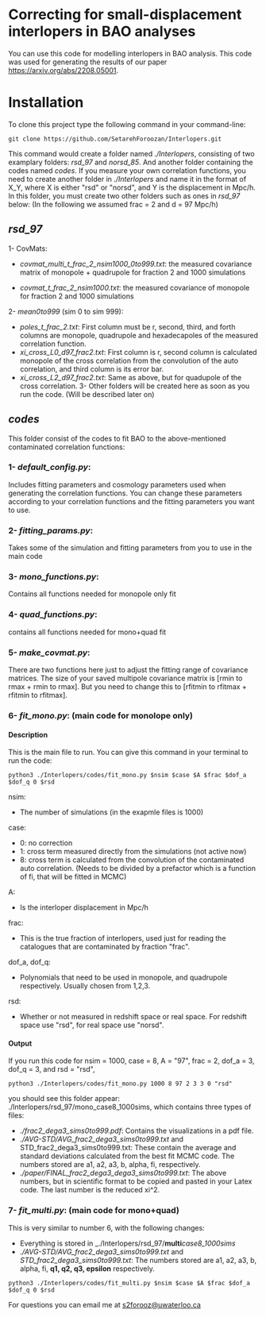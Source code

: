 # Correcting for small-displacement interlopers in BAO analyses
You can use this code for modelling interlopers in BAO analysis.
This code was used for generating the results of our paper https://arxiv.org/abs/2208.05001.

# Installation
To clone this project type the following command in your command-line:

```
git clone https://github.com/SetarehForoozan/Interlopers.git
```

This command would create a folder named _./Interlopers_, consisting of two examplary folders: _rsd_97_ and _norsd_85_. And another folder containing the codes named _codes_. 
If you measure your own correlation functions, you need to create another folder in _./Interlopers_ and name it in the format of X_Y, where X is either "rsd" or "norsd", and Y is the displacement in Mpc/h. In this folder, you must create two other folders such as ones in _rsd_97_ below: (In the following we assumed frac = 2 and d = 97 Mpc/h)

## _rsd_97_
1- CovMats: 
  
  + _covmat_multi_t_frac_2_nsim1000_0to999.txt_: the measured covariance matrix of monopole + quadrupole for fraction 2 and 1000 simulations
  
  + _covmat_t_frac_2_nsim1000.txt_: the measured covariance of monopole for fraction 2 and 1000 simulations

2- _mean0to999_ (sim 0 to sim 999):
  + _poles_t_frac_2.txt_: First column must be r, second, third, and forth columns are monopole, quadrupole and hexadecapoles of the measured correlation function.
  + _xi_cross_L0_d97_frac2.txt_: First column is r, second column is calculated monopole of the cross correlation from the convolution of the auto correlation, and third column is its error bar.
  + _xi_cross_L2_d97_frac2.txt_: Same as above, but for quadupole of the cross correlation.
3- Other folders will be created here as soon as you run the code. (Will be described later on)

  
## _codes_
This folder consist of the codes to fit BAO to the above-mentioned contaminated correlation functions:

### 1- _default_config.py_:

  Includes fitting parameters and cosmology parameters used when generating the correlation functions. You can change these parameters according to your correlation functions and the fitting parameters you want to use.
  
### 2- _fitting_params.py_:

  Takes some of the simulation and fitting parameters from you to use in the main code
  
### 3- _mono_functions.py_:
  
  Contains all functions needed for monopole only fit
  
### 4- _quad_functions.py_:

  contains all functions needed for mono+quad fit
  
### 5- _make_covmat.py_:

  There are two functions here just to adjust the fitting range of covariance matrices. The size of your saved multipole covariance matrix is [rmin to rmax + rmin to rmax]. But you need to change this to [rfitmin to rfitmax + rfitmin to rfitmax]. 
  

### 6- _fit_mono.py_: (main code for monolope only)
  #### Description 
 
  This is the main file to run. 
  You can give this command in your terminal to run the code:
  
  ```
  python3 ./Interlopers/codes/fit_mono.py $nsim $case $A $frac $dof_a $dof_q 0 $rsd
  ```
  
  nsim:
  + The number of simulations (in the exapmle files is 1000)
  
  case:
  + 0: no correction
  + 1: cross term measured directly from the simulations (not active now)
  + 8: cross term is calculated from the convolution of the contaminated auto correlation. (Needs to be divided by a prefactor which is a function of fi, that will be fitted in MCMC)
  
  A:
  + Is the interloper displacement in Mpc/h
    
  frac:
  + This is the true fraction of interlopers, used just for reading the catalogues that are contaminated by fraction "frac".
    
  dof_a, dof_q:
  + Polynomials that need to be used in monopole, and quadrupole respectively. Usually chosen from 1,2,3.
    
  rsd:
  + Whether or not measured in redshift space or real space. For redshift space use "rsd", for real space use "norsd".
    
  #### Output
  
  If you run this code for nsim = 1000, case = 8, A = "97", frac = 2, dof_a = 3, dof_q = 3, and rsd = "rsd",
  
  ```
  python3 ./Interlopers/codes/fit_mono.py 1000 8 97 2 3 3 0 "rsd"
  ```
  
  you should see this folder appear: ./Interlopers/rsd_97/mono_case8_1000sims, which contains three types of files:
  
  + _./frac2_dega3_sims0to999.pdf_: Contains the visualizations in a pdf file. 
  + _./AVG-STD/AVG_frac2_dega3_sims0to999.txt_ and STD_frac2_dega3_sims0to999.txt: These contain the average and standard deviations calculated from the best fit MCMC code. The numbers stored are a1, a2, a3, b, alpha, fi, respectively.
  + _./paper/FINAL_frac2_dega3_dega3_sims0to999.txt_: The above numbers, but in scientific format to be copied and pasted in your Latex code. The last number is the reduced xi^2.
  
### 7- _fit_multi.py_: (main code for mono+quad)

  This is very similar to number 6, with the following changes:
  + Everything is stored in _./Interlopers/rsd_97/**multi**_case8_1000sims_
  + _./AVG-STD/AVG_frac2_dega3_sims0to999.txt_ and _STD_frac2_dega3_sims0to999.txt_: The numbers stored are a1, a2, a3, b, alpha, fi, **q1, q2, q3, epsilon** respectively.

  ```
  python3 ./Interlopers/codes/fit_multi.py $nsim $case $A $frac $dof_a $dof_q 0 $rsd
  ```

For questions you can email me at s2forooz@uwaterloo.ca
  
  
